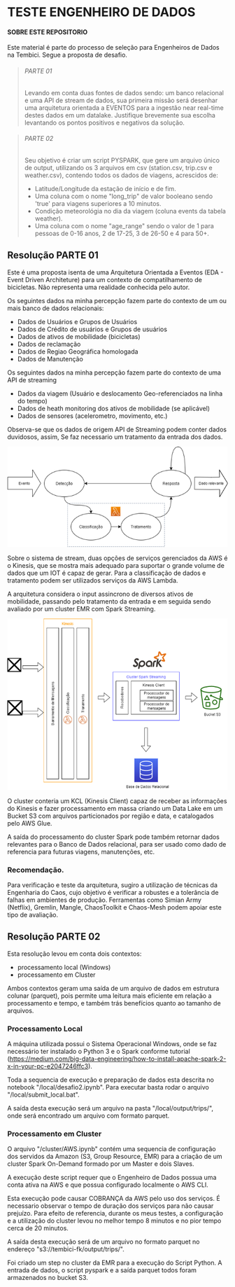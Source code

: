 # TESTE ENGENHEIRO DE DADOS

#### SOBRE ESTE REPOSITORIO

Este material é parte do processo de seleção para Engenheiros de Dados na Tembici. Segue a proposta de desafio.

> ###### PARTE 01
> 
> Levando em conta duas fontes de dados sendo: um banco relacional e uma API de stream de dados,
> sua primeira missão será desenhar uma arquitetura orientada a EVENTOS para a ingestão near 
> real-time destes dados em um datalake. Justifique brevemente sua escolha levantando os pontos 
> positivos e negativos da solução.


> ###### PARTE 02
> 
> Seu objetivo é criar um script PYSPARK, que gere um arquivo único de output, utilizando os 3 
> arquivos em csv (station.csv, trip.csv e weather.csv), contendo todos os dados de viagens, 
> acrescidos de:
> 
> - Latitude/Longitude da estação de início e de fim.
> - Uma coluna com o nome "long_trip" de valor booleano sendo 'true' para viagens superiores a 10 minutos.
> - Condição meteorológia no dia da viagem (coluna events da tabela weather).
> - Uma coluna com o nome "age_range" sendo o valor de 1 para pessoas de 0-16 anos, 2 de 17-25, 3 de 26-50 e 4 para 50+.
> 

## Resolução PARTE 01

Este é uma proposta isenta de uma Arquitetura Orientada a Eventos (EDA - Event Driven Architeture) para um contexto de compatilhamento de bicicletas. Não representa uma realidade conhecida pelo autor.

Os seguintes dados na minha percepção fazem parte do contexto de um ou mais banco de dados relacionais:
- Dados de Usuários e Grupos de Usuários
- Dados de Crédito de usuários e Grupos de usuários
- Dados de ativos de mobilidade (bicicletas)
- Dados de reclamação
- Dados de Regiao Geográfica homologada
- Dados de Manutenção

Os seguintes dados na minha percepção fazem parte do contexto de uma API de streaming
- Dados da viagem (Usuário e deslocamento Geo-referenciados na linha do tempo)
- Dados de heath monitoring dos ativos de mobilidade (se aplicável)
- Dados de sensores (acelerometro, movimento, etc.)

Observa-se que os dados de origem API de Streaming podem conter dados duvidosos, assim, Se faz necessario um tratamento da entrada dos dados.

![Image1](images/ConceptModel.png)

Sobre o sistema de stream, duas opções de serviços gerenciados da AWS é o Kinesis, que se mostra mais adequado para suportar o grande volume de dados que um IOT é capaz de gerar. Para a classificação de dados e tratamento podem ser utilizados serviços da AWS Lambda.

A arquitetura considera o input assincrono de diversos ativos de mobilidade, passando pelo tratamento da entrada e em seguida sendo avaliado por um cluster EMR com Spark Streaming.

![Image1](images/EDA.png)

O cluster conteria um KCL (Kinesis Client) capaz de receber as informações do Kinesis e fazer processamento em massa criando um Data Lake em um Bucket S3 com arquivos particionados por região e data, e catalogados pelo AWS Glue. 

A saída do processamento do cluster Spark pode também retornar dados relevantes para o Banco de Dados relacional, para ser usado como dado de referencia para futuras viagens, manutenções, etc.

### Recomendação.

Para verificação e teste da arquitetura, sugiro a utilização de técnicas da Engenharia do Caos, cujo objetivo é verificar a robustes e a tolerância de falhas em ambientes de produção. Ferramentas como Simian Army (Netflix), Gremlin, Mangle, ChaosToolkit e Chaos-Mesh podem apoiar este tipo de avaliação.

## Resolução PARTE 02

Esta resolução levou em conta dois contextos:
- processamento local (Windows)
- processamento em Cluster

Ambos contextos geram uma saída de um arquivo de dados em estrutura colunar (parquet), pois permite uma leitura mais eficiente em relação a processamento e tempo, e também trás benefícios quanto ao tamanho de arquivos.

### Processamento Local
A máquina utilizada possui o Sistema Operacional Windows, onde se faz necessário ter instalado o Python 3 e o Spark conforme tutorial (https://medium.com/big-data-engineering/how-to-install-apache-spark-2-x-in-your-pc-e2047246ffc3).

Toda a sequencia de execução e preparação de dados esta descrita no notebook "/local/desafio2.ipynb". Para executar basta rodar o arquivo "/local/submit_local.bat".

A saída desta execução será um arquivo na pasta "/local/output/trips/", onde será encontrado um arquivo com formato parquet.
 
### Processamento em Cluster
O arquivo "/cluster/AWS.ipynb" contém uma sequencia de configuração dos servidos da Amazon (S3, Group Resource, EMR) para a criação de um cluster Spark On-Demand formado por um Master e dois Slaves.

A execução deste script requer que o Engenheiro de Dados possua uma conta ativa na AWS e que possua configurado localmente o AWS CLI. 

Esta execução pode causar COBRANÇA da AWS pelo uso dos serviços. É necessario observar o tempo de duração dos serviços para não causar prejuízo. Para efeito de referencia, durante os meus testes, a configuração e a utilização do cluster levou no melhor tempo 8 minutos e no pior tempo cerca de 20 minutos.

A saída desta execução será de um arquivo no formato parquet no endereço "s3://tembici-fk/output/trips/".

Foi criado um step no cluster da EMR para a execução do Script Python. A entrada de dados, o script pyspark e a saída parquet todos foram armazenados no bucket S3.

